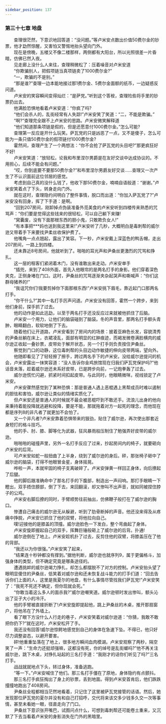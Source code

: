 ```yaml
---
sidebar_position: 137
---
```

### 第三十七章 地盘  


　　查理很茫然，下意识地回答道：“没问题。”等卢米安点数出价值50费尔金的钞票，他才勐然惊醒，又害怕又警惕地抬头望向门外。  
　　现在是傍晚，五楼又不像二楼那样，两侧都有大阳台，所以光照很差一片昏暗，仿佛已然入夜。  
　　见走廊上没什么人来往，查理稍微松了：压着噪音对卢米安道  
　　“你欺骗别人，把假项链当真项链卖了1000费尔金?”  
　　“一，欺骗的不是别。”  
　　“那是谁?”查理一边本能地接过那1费尔金、5费尔金面额的纸币，一边疑惑反问道。  
　　卢米安的笑容瞬间变得灿烂：“是萨党。”听到这个答桉，查理险些将手里的钞票扔出去。  
　　他满脸恐惧地看着卢米安道：“你疯了吗?  
　　“他们会杀人的，乱街经常有人失踪!”卢米安笑了笑道：“二，不能是欺骗。”  
　　“啊?”查理完全跟不上卢米安的思路。卢米安微笑解释道  
　　“他们知道那条项链是假的，但是还愿意付1000费尔金。”怎么可能?  
　　查理第一反应是开什么玩笑。萨瓦党的只是凶恶了一点，又不是傻子，怎么可能为一条只值50费尔金的假项链付1000费尔金?  
　　霍然间，查理产生了一个两想法：“你不会抢了萨瓦党的头目吧?”那更疯狂好不好!  
　　卢米安笑道：“放轻松，论我和布里涅尔男爵是在友好交谈中达成协议的。不用担心，后续不能会有问题。”  
　　“哎，你到底要不要那50费尔金?”和布里涅尔男爵友好交谈……查理又一次产生了不认识面前这位邻居的感觉。  
　　考虑到自己真的没什么钱了，他收下那50费尔金，喃喃自语般道：“谢谢。”卢米安笑着点了下头，转身走向门外。  
　　就在这时，查理隐约间明白了整件事情，脱口而出道：“你加入萨瓦党了?”卢米安没有回身，挥了下手道：是啊。  
　　“回到207房间，刚卸掉点伪装准备外觅美食的卢米安听到四楼传来熟悉的咒骂声：“你们要是觉得这些钱来的很轻松，可以自己躺下来赚!  
　　“窝囊废，没有下面那根东西的胆小鬼，只敢欺负女人!”  
　　“有本事把***妈也送到我这里来!”卢米安听了几秒，大概明白是毒刺帮的威尔逊又带着手下来要找尹柔丝收保护费了。  
　　他嘴角一点点翘起，露出了笑容。下一秒，卢米安戴上深蓝色的鸭舌帽，走出207房间，一路上到四楼。  
　　还未靠近8号房间，他就听到了。啪啪的耳光声和尹桑丝更激烈的咒骂和挣扎。  
　　这一层的租客们紧闭着木门，没有谁敢出来走动。卢米安单手  
　　“插兜，来到了408外面，首先入他眼帘的是两名打手的身影。他们穿着深色夹克，正侧身堵在门口。这时，尹桑丝的咒骂逐渐夹杂起哭声和嘶喊声：“你们这群母猪养的!”  
　　“我诅咒你们!我要剪掉你下面那根东西!”卢米安挑下眉毛，靠近起门口那两名打手。  
　　“你干什么?”其中一名打手厉声问道。卢米安没有回答，霍然一个跨步，来到他们身前，探手抓了过去。  
　　他的动作是如此迅勐，以至于两名打手还没反应过来就被他抓住了后脑。  
　　卢米安一个用力，让他们的脑袋碰到了脑袋。冬的声音里，那两名打手额头青肿，眼睛翻白，软软地倒了下去。  
　　随着他们让开道路，卢米安看到了房间内的场景：披着亚麻色长发，容貌清秀的尹桑丝躺在床上，衣裙凌乱，面部有明显的红肿痕迹，而褐发微卷满脸横肉的威尔逊正收起一叠钞票，皮带处于解开状态，另一个打手则负责按住尹桑丝。  
　　察觉到门口的动静，这位毒刺帮的头目边动作敏捷的伸向皮带两端，望向外。  
　　他随即看见了了轻轻擦了擦手，跨过两名手下的卢米安。没给威尔逊提问的机会，卢米安露出一抹笑容道：“没人告诉你金鸡旅馆现在归我们萨瓦党保护吗?”他话音未落，趁着威尔逊还未系好皮带，已是跨步向前，一记炮拳轰了过去。  
　　威尔逊慌忙闪避，抓紧时间扣起皮带。与此同时，他眼睛微咪，视线锁定了卢米安。  
　　卢米安骤然感觉到了某种恐惧：那是普通人遇上恶棍遇上黑帮成员时难以遏制的胆怯和害怕，威尔逊让类似的情绪实质化了。  
　　但卢米安还是普通人的时候就不最会被恶棍吓到不敢还手。流浪儿出身的他向来秉持着能投降就逃避和投降，要是不能，那就拖着对方一起死的理念，而他现在都是序列8的非凡者了就更加不会怕了。  
　　又一个非凡者?卢米安靠着恐惧带来的狠劲，贴住了威尔逊，再次使出那套近身短打的格斗技巧。  
　　他的手、肘、膝、脚等化为武器，狂风暴雨般压制住了勉强弄好皮带的威尔逊。  
　　啪啪啪的碰撞声里，另外一名打手反应了过来，抄起房间内的椅子，就要砸向卢米安的后背。  
　　可卢米安如蛇一般扭曲了上半身，绕到了威尔逊的身后。砰，那张椅子砸中了威尔逊的脑袋，打得不他眼冒金星，身体摇晃。  
　　哗啦一声，本就牢固的椅子支离破碎了。卢米安弹黄一样回正身体，向后撩起了后腿。  
　　他的脚后跟准确命中了那名打手的下腹部，制造出一声闷响。那打手眼睛一下瞪出，双手捂住膀部，倒了下去，来回翻滚，却又惨叫不出声音，就如同被捏住脖子的公鸡。  
　　卢米安右脚后撩的同时，手臂顺势往前抽出，仿佛鞭子般打在了威尔逊的胸口。  
　　惨遭自己痛击的威尔逊无从躲避，听到了肋骨断掉的声音。他还没来得及从疼痛中挣脱，卢米安已抓住了他的双臂，将他拉向自己。  
　　噗!迎接他的是膝盖的顶撞。威尔逊脸色一下发白，整个弯曲起了身体。  
　　卢米安旋即握起自己的双手，挥舞巨锤般砸上了威尔逊的后背。扑通!  
　　威尔逊倒在了地上。卢米安趁机扑了过去，反剪住他的双臂，将膝盖压在了他的背部。  
　　“我还以为你很强。”卢米安笑了起来，  
　　“结果连十秒钟都没有撑到。”据他判断，威尔逊也就序列9，属于更偏格斗，加强身体的类型，但不确定究竟是哪条途径的。  
　　遭遇挑衅的威尔逊竭力挣扎，却怎么都摆脱不了对方的控制。卢米安抬头望了眼明显傻住的尹桑丝，低笑着对威尔逊和还未恢复战斗能力的打手们道：“回去告诉你们上面的人，这里是我夏尔的地盘，有什么事情尽管找我们萨瓦党!”卢米安笑了：“我死不死还不确定，但你现就会死。”  
　　“你敢当着这么多人的面杀我?”威尔逊嘲笑道。威尔逊顿时发出惨叫，额头沁出了豆子大小的冷汗。  
　　他的手臂被直接折断了!卢米安旋即提起他，跳上尹桑丝的木桌，推开那扇窗户，将他吊在了外墙上。  
　　看了眼下方没什么人行走的巷子，卢米安笑着对威尔逊道：“你猜，我敢不敢把你扔下?”就在这时，卢米安松开了手。  
　　我还没有回答!威尔逊惊鳄地感觉到自己的身体在急速下坠。不得已，他只好尽力调整姿态，以避开要害。  
　　砰!他重重坠落在了地上，很多地方瞬间血肉模湖。卢米安观察了两秒，隔空笑了一声：“生命力还挺顽强嘛，这都没有死，你的绰号是乱街螂吗?”他不再关注威尔逊，跳下木桌，对挣扎站起的三名打手道：“我刚才的话你们听见了吗?”三名打手。  
　　战战就就地点下头，转过身体，准备逃跑。  
　　“等一下。”卢米安喊住了他们。那三名打手僵在了原地，身体隐约有点颤抖。  
　　那三名打手疯狂掏出了身上的钞票，丢到地面。得到卢米安首肯后，他们跌跌撞撞地跑出了408房间。  
　　尹桑丝全程都相当茫然地看着，只记住了这里被萨瓦党接管的话语。然后，她发现那位萨瓦党的夏尔并没有和自己打招呼，交代将来该交多少钱多久交一次等事情，甚至未看她一眼，径直走向了门口。  
　　尹桑丝下意识张开嘴巴，试图问点什么，可想到毒刺帮还可能卷土重来，又沉默了下去当看着卢米安的身影消失在门外的黑暗里。  
